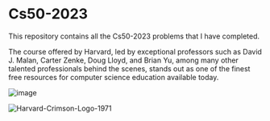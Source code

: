 # Cs50-2023
This repository contains all the Cs50-2023 problems that I have completed.

The course offered by Harvard, led by exceptional professors such as David J. Malan, Carter Zenke, Doug Lloyd, and Brian Yu, among many other talented professionals behind the scenes, stands out as one of the finest free resources for computer science education available today.

![image](https://github.com/Tofuwave/Cs50-2023/assets/66047380/8bb88b3b-3752-4a91-b66c-9efd2287841c)


 ![Harvard-Crimson-Logo-1971](https://github.com/Tofuwave/Cs50-2023/assets/66047380/135d0175-764b-4e11-8634-b22f42fac685)
